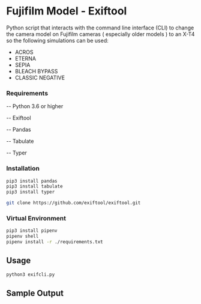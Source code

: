 # Fujifilm Model - Exiftool

Python script that interacts with the command line interface (CLI) to change the camera model on Fujifilm cameras ( especially older models ) to an X-T4
so the following simulations can be used:
* ACROS
* ETERNA
* SEPIA
* BLEACH BYPASS
* CLASSIC NEGATIVE

### Requirements
-- Python 3.6 or higher

-- Exiftool

-- Pandas

-- Tabulate

-- Typer

### Installation
```bash
pip3 install pandas
pip3 install tabulate
pip3 install typer
```
```bash
git clone https://github.com/exiftool/exiftool.git
```

### Virtual Environment
```bash
pip3 install pipenv
pipenv shell
pipenv install -r ./requirements.txt
```

## Usage
```bash
python3 exifcli.py
```

## Sample Output
